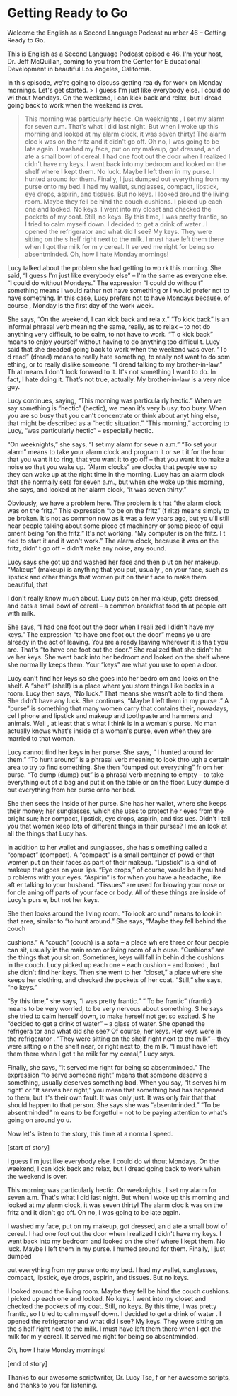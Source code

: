 # Getting Ready to Go

Welcome the English as a Second Language Podcast nu mber 46 – Getting Ready to Go.

This is English as a Second Language Podcast episod e 46. I'm your host, Dr. Jeff McQuillan, coming to you from the Center for E ducational Development in beautiful Los Angeles, California.

In this episode, we're going to discuss getting rea dy for work on Monday mornings. Let's get started.  > I guess I'm just like everybody else. I could do wi thout Mondays. On the weekend, I can kick back and relax, but I dread going back to work when the weekend is over.
> This morning was particularly hectic. On weeknights , I set my alarm for seven a.m. That's what I did last night. But when I woke up this morning and looked at my alarm clock, it was seven thirty! The alarm cloc k was on the fritz and it didn't go off. Oh no, I was going to be late again.
> I washed my face, put on my makeup, got dressed, an d ate a small bowl of cereal. I had one foot out the door when I realized  I didn't have my keys. I went back into my bedroom and looked on the shelf where I kept them. No luck. Maybe I left them in my purse. I hunted around for them. Finally, I just dumped out everything from my purse onto my bed. I had my wallet, sunglasses, compact, lipstick, eye drops, aspirin, and tissues.  But no keys.
> I looked around the living room. Maybe they fell be hind the couch cushions. I picked up each one and looked. No keys. I went into  my closet and checked the pockets of my coat. Still, no keys. By this time, I  was pretty frantic, so I tried to calm myself down. I decided to get a drink of water . I opened the refrigerator and what did I see? My keys. They were sitting on the s helf right next to the milk. I must have left them there when I got the milk for m y cereal. It served me right for being so absentminded.
> Oh, how I hate Monday mornings!

Lucy talked about the problem she had getting to wo rk this morning. She said, “I guess I'm just like everybody else” – I'm the same as everyone else. “I could do without Mondays.” The expression “I could do withou t” something means I would rather not have something or I would prefer not to have something. In this case, Lucy prefers not to have Mondays because, of course , Monday is the first day of the work week.

She says, “On the weekend, I can kick back and rela x.” “To kick back” is an informal phrasal verb meaning the same, really, as to relax – to not do anything very difficult, to be calm, to not have to work. “T o kick back” means to enjoy yourself without having to do anything too difficul t. Lucy said that she dreaded going back to work when the weekend was over. “To d read” (dread) means to really hate something, to really not want to do som ething, or to really dislike someone. “I dread talking to my brother-in-law.” Th at means I don't look forward to it. It's not something I want to do. In fact, I hate doing it. That’s not true, actually. My brother-in-law is a very nice guy.

Lucy continues, saying, “This morning was particula rly hectic.” When we say something is “hectic” (hectic), we mean it’s very b usy, too busy. When you are so busy that you can't concentrate or think about anyt hing else, that might be described as a “hectic situation.” “This morning,” according to Lucy, “was particularly hectic” – especially hectic.

“On weeknights,” she says, “I set my alarm for seve n a.m.” “To set your alarm” means to take your alarm clock and program it or se t it for the hour that you want it to ring, that you want it to go off – that you want it to make a noise so that you wake up. “Alarm clocks” are clocks that people use so they can wake up at the right time in the morning. Lucy has an alarm clock that she normally sets for seven a.m., but when she woke up this morning, she says, and looked at her alarm clock, “it was seven thirty.”

Obviously, we have a problem here. The problem is t hat “the alarm clock was on the fritz.” This expression “to be on the fritz” (f ritz) means simply to be broken. It's not as common now as it was a few years ago, but yo u'll still hear people talking about some piece of machinery or some piece of equi pment being “on the fritz.” It's not working. “My computer is on the fritz. I t ried to start it and it won't work.” The alarm clock, because it was on the fritz, didn' t go off – didn't make any noise, any sound.

Lucy says she got up and washed her face and then p ut on her makeup. “Makeup” (makeup) is anything that you put, usually , on your face, such as lipstick and other things that women put on their f ace to make them beautiful, that

I don't really know much about. Lucy puts on her ma keup, gets dressed, and eats a small bowl of cereal – a common breakfast food th at people eat with milk.

She says, “I had one foot out the door when I reali zed I didn't have my keys.” The expression “to have one foot out the door” means yo u are already in the act of leaving. You are already leaving wherever it is tha t you are. That's “to have one foot out the door.” She realized that she didn't ha ve her keys. She went back into her bedroom and looked on the shelf where she norma lly keeps them. Your “keys” are what you use to open a door.

Lucy can't find her keys so she goes into her bedro om and looks on the shelf. A “shelf” (shelf) is a place where you store things l ike books in a room. Lucy then says, “No luck.” That means she wasn't able to find  them. She didn't have any luck. She continues, “Maybe I left them in my purse .” A “purse” is something that many women carry that contains their, nowadays, cel l phone and lipstick and makeup and toothpaste and hammers and animals. Well , at least that's what I think is in a woman's purse. No man actually knows what's inside of a woman's purse, even when they are married to that woman.

Lucy cannot find her keys in her purse. She says, “ I hunted around for them.” “To hunt around” is a phrasal verb meaning to look thro ugh a certain area to try to find something. She then “dumped out everything” fr om her purse. “To dump (dump) out” is a phrasal verb meaning to empty – to  take everything out of a bag and put it on the table or on the floor. Lucy dumpe d out everything from her purse onto her bed.

She then sees the inside of her purse. She has her wallet, where she keeps their money; her sunglasses, which she uses to protect he r eyes from the bright sun; her compact, lipstick, eye drops, aspirin, and tiss ues. Didn't I tell you that women keep lots of different things in their purses? I me an look at all the things that Lucy has.

In addition to her wallet and sunglasses, she has s omething called a “compact” (compact). A “compact” is a small container of powd er that women put on their faces as part of their makeup. “Lipstick” is a kind  of makeup that goes on your lips. “Eye drops,” of course, would be if you had p roblems with your eyes. “Aspirin” is for when you have a headache, like aft er talking to your husband. “Tissues” are used for blowing your nose or for cle aning off parts of your face or body. All of these things are inside of Lucy's purs e, but not her keys.

She then looks around the living room. “To look aro und” means to look in that area, similar to “to hunt around.” She says, “Maybe  they fell behind the couch

cushions.” A “couch” (couch) is a sofa – a place wh ere three or four people can sit, usually in the main room or living room of a h ouse. “Cushions” are the things that you sit on. Sometimes, keys will fall in behin d the cushions in the couch. Lucy picked up each one – each cushion – and looked , but she didn't find her keys. Then she went to her “closet,” a place where she keeps her clothing, and checked the pockets of her coat. “Still,” she says,  “no keys.”

“By this time,” she says, “I was pretty frantic.” “ To be frantic” (frantic) means to be very worried, to be very nervous about something. S he says she tried to calm herself down, to make herself not get so excited. S he “decided to get a drink of water” – a glass of water. She opened the refrigera tor and what did she see? Of course, her keys. Her keys were in the refrigerator . “They were sitting on the shelf right next to the milk” – they were sitting o n the shelf near, or right next to, the milk. “I must have left them there when I got t he milk for my cereal,” Lucy says.

Finally, she says, “It served me right for being so  absentminded.” The expression “to serve someone right” means that someone deserve s something, usually deserves something bad. When you say, “It serves hi m right” or “It serves her right,” you mean that something bad has happened to  them, but it's their own fault. It was only just. It was only fair that that  should happen to that person. She says she was “absentminded.” “To be absentminded” m eans to be forgetful – not to be paying attention to what's going on around yo u.

Now let's listen to the story, this time at a norma l speed.

[start of story]

I guess I'm just like everybody else. I could do wi thout Mondays. On the weekend, I can kick back and relax, but I dread going back to work when the weekend is over.

This morning was particularly hectic. On weeknights , I set my alarm for seven a.m. That's what I did last night. But when I woke up this morning and looked at my alarm clock, it was seven thirty! The alarm cloc k was on the fritz and it didn't go off. Oh no, I was going to be late again.

I washed my face, put on my makeup, got dressed, an d ate a small bowl of cereal. I had one foot out the door when I realized  I didn't have my keys. I went back into my bedroom and looked on the shelf where I kept them. No luck. Maybe I left them in my purse. I hunted around for them. Finally, I just dumped

out everything from my purse onto my bed. I had my wallet, sunglasses, compact, lipstick, eye drops, aspirin, and tissues.  But no keys.

I looked around the living room. Maybe they fell be hind the couch cushions. I picked up each one and looked. No keys. I went into  my closet and checked the pockets of my coat. Still, no keys. By this time, I  was pretty frantic, so I tried to calm myself down. I decided to get a drink of water . I opened the refrigerator and what did I see? My keys. They were sitting on the s helf right next to the milk. I must have left them there when I got the milk for m y cereal. It served me right for being so absentminded.

Oh, how I hate Monday mornings!

[end of story]

Thanks to our awesome scriptwriter, Dr. Lucy Tse, f or her awesome scripts, and thanks to you for listening.



